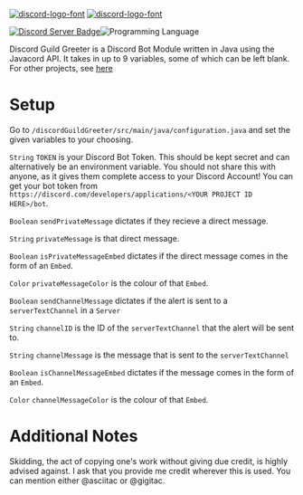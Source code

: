 <a href="https://fontmeme.com/discord-logo-font/"><img src="https://fontmeme.com/permalink/200928/23f4ca32638ebf256b80162c1bc727ad.png" alt="discord-logo-font" border="0"></a>
<a href="https://fontmeme.com/discord-logo-font/"><img src="https://fontmeme.com/permalink/200928/48d6f42dbe9624198e085a6b8876b534.png" alt="discord-logo-font" border="0"></a>
<a href="https://img.shields.io/discord/745447009242316860?color=7289DA&label=Discord%20Server&logo=discord&logoColor=white&style=flat-square" alt="discord-logo-font" border="0"></a>

[![Discord Server Badge](https://img.shields.io/discord/745447009242316860?color=7289DA&label=Discord%20Server&logo=discord&logoColor=white&style=flat-square)](https://discord.gg/GuBufUE)![Programming Language](https://img.shields.io/badge/-Java-orange?style=flat-square&logo=java)

Discord Guild Greeter is a Discord Bot Module written in Java using the Javacord API. It takes in up to 9 variables, some of which can be left blank.
For other projects, see [here](https://github.com/asciitac)

# Setup
Go to ``/discordGuildGreeter/src/main/java/configuration.java`` and set the given variables to your choosing. 

``String`` ``TOKEN`` is your Discord Bot Token. This should be kept secret and can alternatively be an environment variable. You should not share this with anyone, as it gives them complete access to your Discord Account! You can get your bot token from ``https://discord.com/developers/applications/<YOUR PROJECT ID HERE>/bot``.

``Boolean`` ``sendPrivateMessage`` dictates if they recieve a direct message. 

``String`` ``privateMessage`` is that direct message.

``Boolean`` ``isPrivateMessageEmbed`` dictates if the direct message comes in the form of an ``Embed``.

``Color`` ``privateMessageColor`` is the colour of that ``Embed``.

``Boolean`` ``sendChannelMessage`` dictates if the alert is sent to a ``serverTextChannel`` in a ``Server``

``String`` ``channelID`` is the ID of the ``serverTextChannel`` that the alert will be sent to.

``String`` ``channelMessage`` is the message that is sent to the ``serverTextChannel``

``Boolean`` ``isChannelMessageEmbed`` dictates if the message comes in the form of an ``Embed``.

``Color`` ``channelMessageColor`` is the colour of that ``Embed``.

# Additional Notes
Skidding, the act of copying one's work without giving due credit, is highly advised against. I ask that you provide me credit wherever this is used. You can mention either @asciitac or @gigitac.
